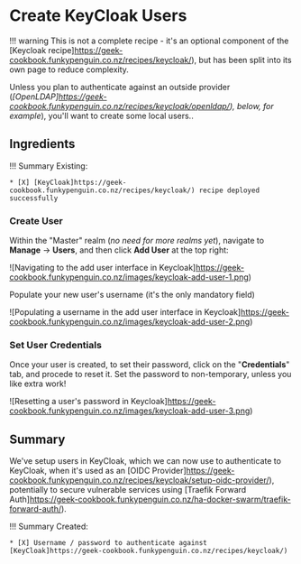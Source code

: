 # Create KeyCloak Users

!!! warning
    This is not a complete recipe - it's an optional component of the [Keycloak recipe]https://geek-cookbook.funkypenguin.co.nz/recipes/keycloak/), but has been split into its own page to reduce complexity.

Unless you plan to authenticate against an outside provider (*[OpenLDAP]https://geek-cookbook.funkypenguin.co.nz/recipes/keycloak/openldap/), below, for example*), you'll want to create some local users..

## Ingredients

!!! Summary
    Existing:

    * [X] [KeyCloak]https://geek-cookbook.funkypenguin.co.nz/recipes/keycloak/) recipe deployed successfully
  
### Create User

Within the "Master" realm (*no need for more realms yet*), navigate to **Manage** -> **Users**, and then click **Add User** at the top right:

![Navigating to the add user interface in Keycloak]https://geek-cookbook.funkypenguin.co.nz/images/keycloak-add-user-1.png)

Populate your new user's username (it's the only mandatory field)

![Populating a username in the add user interface in Keycloak]https://geek-cookbook.funkypenguin.co.nz/images/keycloak-add-user-2.png)

### Set User Credentials

Once your user is created, to set their password, click on the "**Credentials**" tab, and procede to reset it. Set the password to non-temporary, unless you like extra work!

![Resetting a user's password in Keycloak]https://geek-cookbook.funkypenguin.co.nz/images/keycloak-add-user-3.png)

## Summary

We've setup users in KeyCloak, which we can now use to authenticate to KeyCloak, when it's used as an [OIDC Provider]https://geek-cookbook.funkypenguin.co.nz/recipes/keycloak/setup-oidc-provider/), potentially to secure vulnerable services using [Traefik Forward Auth]https://geek-cookbook.funkypenguin.co.nz/ha-docker-swarm/traefik-forward-auth/).

!!! Summary
    Created:

    * [X] Username / password to authenticate against [KeyCloak]https://geek-cookbook.funkypenguin.co.nz/recipes/keycloak/)
